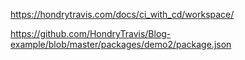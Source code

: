 https://hondrytravis.com/docs/ci_with_cd/workspace/

https://github.com/HondryTravis/Blog-example/blob/master/packages/demo2/package.json